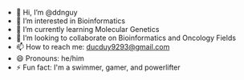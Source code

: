 - 👋 Hi, I’m @ddnguy
- 👀 I’m interested in Bioinformatics
- 🌱 I’m currently learning Molecular Genetics
- 💞️ I’m looking to collaborate on Bioinformatics and Oncology Fields
- 📫 How to reach me: ducduy9293@gmail.com
- 😄 Pronouns: he/him
- ⚡ Fun fact: I'm a swimmer, gamer, and powerlifter

<!---
ddnguy/ddnguy is a ✨ special ✨ repository because its `README.md` (this file) appears on your GitHub profile.
You can click the Preview link to take a look at your changes.
--->
